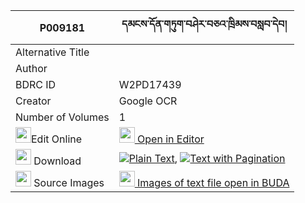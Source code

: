 |P009181|དམངས་དོན་གཏུག་བཤེར་བཅའ་ཁྲིམས་བསླབ་དེབ། 
| --- | --- 
|Alternative Title |
|Author | 
|BDRC ID | W2PD17439
|Creator | Google OCR
|Number of Volumes| 1
|<img width="25" src="https://img.icons8.com/color/25/000000/edit-property.png">Edit Online| [<img width="25" src="https://avatars.githubusercontent.com/u/45091458?s=200&v=4"> Open in Editor](http://editor.openpecha.org/P009181)
|<img width="25" src="https://img.icons8.com/fluent/48/000000/download-2.png"/>  Download | [![](https://img.icons8.com/color/20/000000/txt.png)Plain Text](https://github.com/Openpecha/P009181/releases/download/v2/mang_don_tuksher_chatrim_lab_d_plain_P009181.zip), [![](https://img.icons8.com/color/20/000000/txt.png)Text with Pagination](https://github.com/Openpecha/P009181/releases/download/v2/mang_don_tuksher_chatrim_lab_d_pages_P009181.zip)
|<img width="25" src="https://img.icons8.com/plasticine/100/000000/pictures-folder.png"/>  Source Images | [<img width="25" src="https://library.bdrc.io/icons/BUDA-small.svg"> Images of text file open in BUDA](https://library.bdrc.io/show/bdr:W2PD17439)